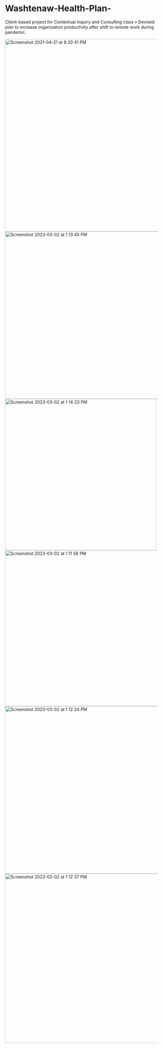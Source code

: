 # Washtenaw-Health-Plan-
Client-based project for Contextual Inquiry and Consulting class
•	Devised plan to increase organization productivity after shift to remote work during pandemic.


<img width="634" alt="Screenshot 2021-04-21 at 8 20 41 PM" src="https://user-images.githubusercontent.com/5307694/191169931-d5e6932b-427c-428a-9399-aef50468d0cd.png">


<img width="552" alt="Screenshot 2023-03-02 at 1 13 45 PM" src="https://user-images.githubusercontent.com/5307694/222516321-5376f06d-6a85-47d2-acca-70a5c77514b0.png">
<img width="499" alt="Screenshot 2023-03-02 at 1 14 23 PM" src="https://user-images.githubusercontent.com/5307694/222516466-0786373c-d2cb-4a8e-9c64-9ba42acabf3d.png">
<img width="514" alt="Screenshot 2023-03-02 at 1 11 56 PM" src="https://user-images.githubusercontent.com/5307694/222516477-030f6fe2-00dc-4d48-9444-d5df094916ff.png">
<img width="552" alt="Screenshot 2023-03-02 at 1 12 24 PM" src="https://user-images.githubusercontent.com/5307694/222516488-105c6697-d6b1-4177-8ccd-b5218b8be020.png">
<img width="558" alt="Screenshot 2023-03-02 at 1 12 37 PM" src="https://user-images.githubusercontent.com/5307694/222516495-d668ec6a-d3e9-402c-9e59-b4b0511d705c.png">
